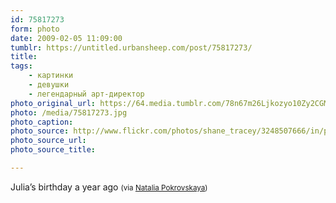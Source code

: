 ```yaml
---
id: 75817273
form: photo
date: 2009-02-05 11:09:00
tumblr: https://untitled.urbansheep.com/post/75817273/
title:
tags:
    - картинки
    - девушки
    - легендарный арт-директор
photo_original_url: https://64.media.tumblr.com/78n67m26Ljkozyo10Zy2CGMjo1_r1_1280.jpg
photo: /media/75817273.jpg
photo_caption: 
photo_source: http://www.flickr.com/photos/shane_tracey/3248507666/in/photostream/
photo_source_url:
photo_source_title:

---
```


<p>Julia’s birthday a year ago <small>(via <a href="http://www.flickr.com/photos/shane_tracey/3248507666/in/photostream/">Natalia Pokrovskaya</a>)</small></p>
